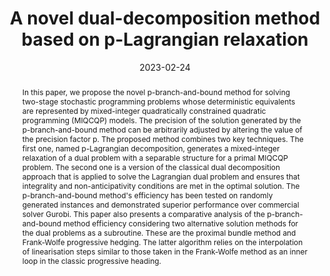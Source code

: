 ---
title: A novel dual-decomposition method based on p-Lagrangian relaxation
# If group member, use folder name in /content/authors
authors:
 - g_nikita-belyak
 - g_fabricio-oliveira 
date: 2023-02-24
doi: 10.48550/arXiv.2302.09872

# Schedule page publish date (NOT publication's date).
publishDate: 2017-01-01

# Publication type.
# Legend: 0 = Uncategorized; 1 = Conference paper; 2 = Journal article;
# 3 = Preprint / Working Paper; 4 = Report; 5 = Book; 6 = Book section;
# 7 = Thesis; 8 = Patent
publication_types: ['3']

# Publication name and optional abbreviated publication name. Notice * * on title. # Publication name and optional abbreviated publication name. Quote marks needed for Markdown typesetting
publication: '*arXiv*'
publication_short: ''

abstract: In this paper, we propose the novel p-branch-and-bound method for solving two-stage stochastic programming problems whose deterministic equivalents are represented by mixed-integer quadratically constrained quadratic programming (MIQCQP) models. The precision of the solution generated by the p-branch-and-bound method can be arbitrarily adjusted by altering the value of the precision factor p. The proposed method combines two key techniques. The first one, named p-Lagrangian decomposition, generates a mixed-integer relaxation of a dual problem with a separable structure for a primal MIQCQP problem. The second one is a version of the classical dual decomposition approach that is applied to solve the Lagrangian dual problem and ensures that integrality and non-anticipativity conditions are met in the optimal solution. The p-branch-and-bound method's efficiency has been tested on randomly generated instances and demonstrated superior performance over commercial solver Gurobi. This paper also presents a comparative analysis of the p-branch-and-bound method efficiency considering two alternative solution methods for the dual problems as a subroutine. These are the proximal bundle method and Frank-Wolfe progressive hedging. The latter algorithm relies on the interpolation of linearisation steps similar to those taken in the Frank-Wolfe method as an inner loop in the classic progressive heading.

# Summary. An optional shortened abstract.
summary: ''

# Not in use. Could be used for keywords 
tags:
  
featured: false

# links:
url_pdf: https://arxiv.org/pdf/2302.09872.pdf
url_code: ''
url_dataset: ''
url_poster: ''
url_project: ''
url_slides: ''
url_source: ''
url_video: ''

# Categories
#  These asociate the publications with the icons representing reearch topics and application areas
categories: [Efficient formulation and solution methods]

# Associated Projects (optional).
#   Associate this publication with one or more of your projects.
#   Simply enter your project's folder or file name without extension.
#   E.g. `internal-project` references `content/project/internal-project/index.md`.
#   Otherwise, set `projects: []`.
projects: []

# Featured image
# To use, add an image named `featured.jpg/png` to your page's folder.
# Focal points: Smart, Center, TopLeft, Top, TopRight, Left, Right, BottomLeft, Bottom, BottomRight.
image:
  caption: ''
  focal_point: ''
  preview_only: false
  
 # forbid social media icons appearance
share: false
---